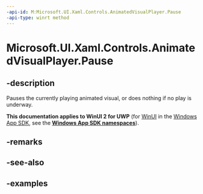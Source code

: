 ```yaml
---
-api-id: M:Microsoft.UI.Xaml.Controls.AnimatedVisualPlayer.Pause
-api-type: winrt method
---
```


<!-- Method syntax.
public void AnimatedVisualPlayer.Pause()
-->

# Microsoft.UI.Xaml.Controls.AnimatedVisualPlayer.Pause

## -description

Pauses the currently playing animated visual, or does nothing if no play is underway.

**This documentation applies to WinUI 2 for UWP** (for [WinUI](/windows/apps/winui/winui3/) in the [Windows App SDK](/windows/apps/windows-app-sdk/), see the **[Windows App SDK namespaces](/windows/windows-app-sdk/api/winrt/)**).

## -remarks

## -see-also

## -examples

